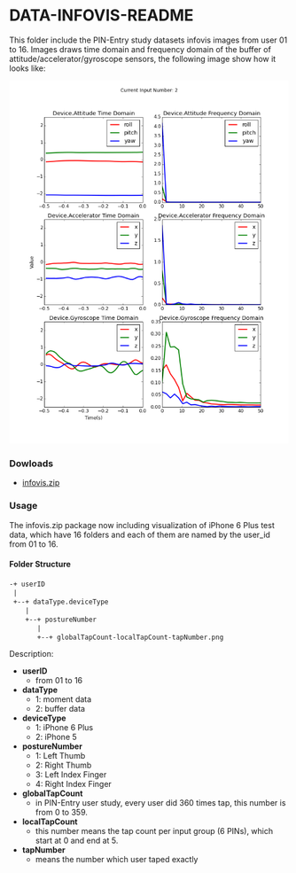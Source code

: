 # DATA-INFOVIS-README

This folder include the PIN-Entry study datasets infovis images from user 01 to 16.
Images draws time domain and frequency domain of the buffer of attitude/accelerator/gyroscope sensors, the following image show how it looks like:

![demo_image](img/buffer-vis.png)

### Dowloads

* [infovis.zip](http://www.changkun.info/publicfiles/datasets/motiontouch/infovis.zip)

### Usage

The infovis.zip package now including visualization of iPhone 6 Plus test data, which have 16 folders and each of them are named by the user_id from 01 to 16.

#### Folder Structure
```
-+ userID
 |
 +--+ dataType.deviceType
    |
    +--+ postureNumber
       |
       +--+ globalTapCount-localTapCount-tapNumber.png
```

Description:

* **userID** 
  - from 01 to 16
* **dataType**
  - 1: moment data
  - 2: buffer data
* **deviceType**
  - 1: iPhone 6 Plus
  - 2: iPhone 5
* **postureNumber**
  - 1: Left Thumb
  - 2: Right Thumb
  - 3: Left Index Finger
  - 4: Right Index Finger
* **globalTapCount**
  - in PIN-Entry user study, every user did 360 times tap, this number is from 0 to 359.
* **localTapCount**
  - this number means the tap count per input group (6 PINs), which start at 0 and end at 5.
* **tapNumber**
  - means the number which user taped exactly